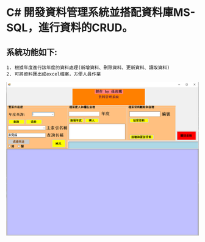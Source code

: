 # C# 開發資料管理系統並搭配資料庫MS-SQL，進行資料的CRUD。
## 系統功能如下:

```
1. 根據年度進行該年度的資料處理(新增資料、刪除資料、更新資料、讀取資料)
2. 可將資料匯出成excel檔案，方便人員作業

```

![image](https://github.com/Tung1213/C-sharp_Data_Manage_system/blob/main/%E8%B3%87%E6%96%99%E7%AE%A1%E7%90%86%E7%B3%BB%E7%B5%B1.PNG)
